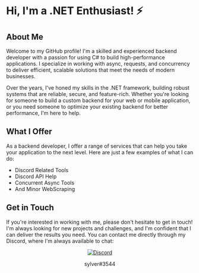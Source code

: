 # Hi, I'm a .NET Enthusiast! :zap:

## About Me

Welcome to my GitHub profile! I'm a skilled and experienced backend developer with a passion for using C# to build high-performance applications. I specialize in working with async, requests, and concurrency to deliver efficient, scalable solutions that meet the needs of modern businesses.

Over the years, I've honed my skills in the .NET framework, building robust systems that are reliable, secure, and feature-rich. Whether you're looking for someone to build a custom backend for your web or mobile application, or you need someone to optimize your existing backend for better performance, I'm here to help.

## What I Offer

As a backend developer, I offer a range of services that can help you take your application to the next level. Here are just a few examples of what I can do:

- Discord Related Tools
- Discord API Help
- Concurrent Async Tools
- And Minor WebScraping

## Get in Touch

If you're interested in working with me, please don't hesitate to get in touch! I'm always looking for new projects and challenges, and I'm confident that I can deliver the results you need. You can contact me directly through my Discord, where I'm always available to chat:

<div align="center">
  
  [![Discord](https://img.shields.io/badge/Discord-Online-blue?logo=discord)](https://discord.com/users/1096450883992158350)
  <div align = "center">
    sylver#3544
    </div>
  
</div>
